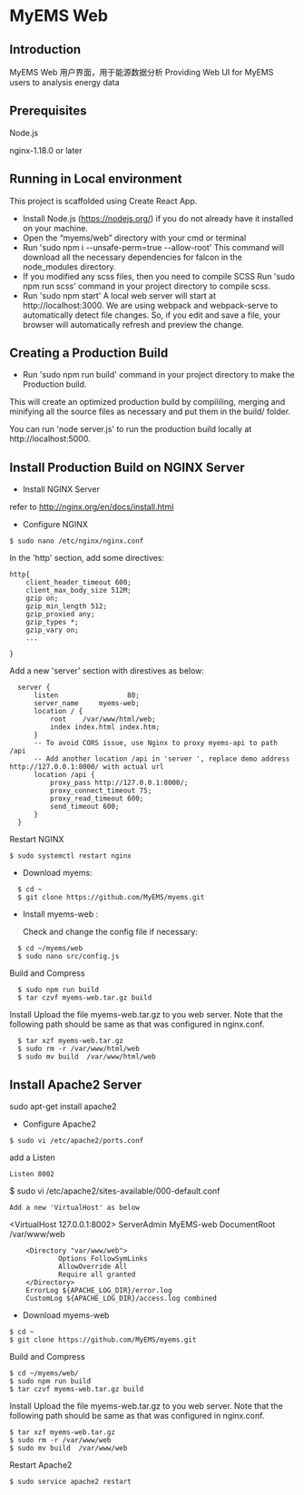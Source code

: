 # MyEMS Web

## Introduction
MyEMS Web 用户界面，用于能源数据分析
Providing Web UI for MyEMS users to analysis energy data

## Prerequisites
Node.js

nginx-1.18.0 or later


## Running in Local environment
This project is scaffolded using Create React App.

* Install Node.js (https://nodejs.org/) if you do not already have it installed on your machine.
* Open the “myems/web” directory with your cmd or terminal
* Run 'sudo npm i --unsafe-perm=true --allow-root'
This command will download all the necessary dependencies for falcon in the node_modules directory.
* If you modified any scss files, then you need to compile SCSS
Run 'sudo npm run scss' command in your project directory to compile scss. 
* Run 'sudo npm start'
A local web server will start at http://localhost:3000.
We are using webpack and webpack-serve to automatically detect file changes. So, if you edit and save a file, your browser will automatically refresh and preview the change.

## Creating a Production Build
* Run 'sudo npm run build' command in your project directory to make the Production build.

This will create an optimized production build by compililing, merging and minifying all the source files as necessary and put them in the build/ folder.

You can run 'node server.js' to run the production build locally at http://localhost:5000.

## Install Production Build on NGINX Server

* Install NGINX  Server

refer to http://nginx.org/en/docs/install.html

* Configure NGINX
```
$ sudo nano /etc/nginx/nginx.conf
```
In the 'http' section, add some directives:
```
http{
    client_header_timeout 600;
    client_max_body_size 512M;
    gzip on;
    gzip_min_length 512;
    gzip_proxied any;
    gzip_types *;
    gzip_vary on;
    ...

}
```

Add a new 'server' section with direstives as below:
```
  server {
      listen                 80;
      server_name     myems-web;
      location / {
          root    /var/www/html/web;
          index index.html index.htm;
      }
      -- To avoid CORS issue, use Nginx to proxy myems-api to path /api 
      -- Add another location /api in 'server ', replace demo address http://127.0.0.1:8000/ with actual url
      location /api {
          proxy_pass http://127.0.0.1:8000/;
          proxy_connect_timeout 75;
          proxy_read_timeout 600;
          send_timeout 600;
      }
  }
```
Restart NGINX
```
$ sudo systemctl restart nginx
```

* Download myems:
```
  $ cd ~
  $ git clone https://github.com/MyEMS/myems.git
```
* Install myems-web :

  Check and change the config file if necessary:
```
  $ cd ~/myems/web
  $ sudo nano src/config.js
```
  Build and Compress
```
  $ sudo npm run build
  $ tar czvf myems-web.tar.gz build
```
  Install
  Upload the file myems-web.tar.gz to you web server. 
  Note that the following path should be same as that was configured in nginx.conf.
```
  $ tar xzf myems-web.tar.gz
  $ sudo rm -r /var/www/html/web
  $ sudo mv build  /var/www/html/web
```

## Install Apache2 Server
sudo apt-get install apache2

* Configure Apache2
```
$ sudo vi /etc/apache2/ports.conf
```
add a Listen
```
Listen 8002
```
$ sudo vi /etc/apache2/sites-available/000-default.conf
```
Add a new 'VirtualHost' as below
```
<VirtualHost 127.0.0.1:8002>
        ServerAdmin MyEMS-web
        DocumentRoot /var/www/web
        
        <Directory "var/www/web">
                Options FollowSymLinks
                AllowOverride All
                Require all granted
        </Directory>
        ErrorLog ${APACHE_LOG_DIR}/error.log
        CustomLog ${APACHE_LOG_DIR}/access.log combined
</VirtualHost>

* Download myems-web
```
$ cd ~
$ git clone https://github.com/MyEMS/myems.git
```
Build and Compress
```
$ cd ~/myems/web/
$ sudo npm run build
$ tar czvf myems-web.tar.gz build
```
Install Upload the file myems-web.tar.gz to you web server. Note that the following path should be same as that was configured in nginx.conf.
```
$ tar xzf myems-web.tar.gz
$ sudo rm -r /var/www/web
$ sudo mv build  /var/www/web

```
Restart Apache2
```
$ sudo service apache2 restart
```